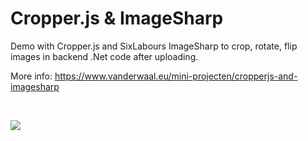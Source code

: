# Cropper.js & ImageSharp

Demo with Cropper.js and SixLabours ImageSharp to crop, rotate, flip images in backend .Net code after uploading.

More info: https://www.vanderwaal.eu/mini-projecten/cropperjs-and-imagesharp

&nbsp;

<img src="https://www.vanderwaal.eu/files/cropperjs-and-imagesharp.jpg">
